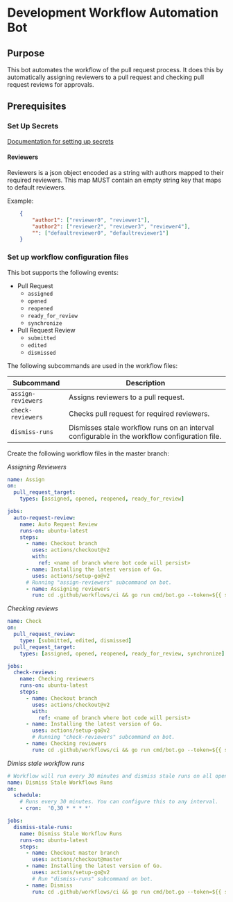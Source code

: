 # Development Workflow Automation Bot 

## Purpose
This bot automates the workflow of the pull request process. It does this by automatically assigning reviewers to a pull request and checking pull request reviews for approvals.

## Prerequisites
### Set Up Secrets 

[Documentation for setting up secrets](https://docs.github.com/en/actions/reference/encrypted-secrets#creating-encrypted-secrets-for-a-repository)

#### Reviewers

Reviewers is a json object encoded as a string with authors mapped to their required reviewers. This map MUST contain an empty string key that maps to default reviewers. 

Example: 

```json
    {
        "author1": ["reviewer0", "reviewer1"],
        "author2": ["reviewer2", "reviewer3", "reviewer4"],
        "": ["defaultreviewer0", "defaultreviewer1"]
    }
```
### Set up workflow configuration files 

This bot supports the following events: 

- Pull Request 
    - `assigned`
    - `opened` 
    - `reopened` 
    - `ready_for_review` 
    - `synchronize`
- Pull Request Review 
    - `submitted`
    - `edited`
    - `dismissed`


The following subcommands are used in the workflow files: 

| Subcommand     | Description |
| ----------- | ----------- |
| `assign-reviewers`      | Assigns reviewers to a pull request.      |
| `check-reviewers`  | Checks pull request for required reviewers.       |
| `dismiss-runs`  | Dismisses stale workflow runs on an interval configurable in the workflow configuration file.|



Create the following workflow files in the master branch:

_Assigning Reviewers_

```yaml
name: Assign
on: 
  pull_request_target:
    types: [assigned, opened, reopened, ready_for_review]

jobs:
  auto-request-review:
    name: Auto Request Review
    runs-on: ubuntu-latest
    steps:
      - name: Checkout branch
        uses: actions/checkout@v2
        with: 
          ref: <name of branch where bot code will persist>      
      - name: Installing the latest version of Go.
        uses: actions/setup-go@v2
      # Running "assign-reviewers" subcommand on bot.
      - name: Assigning reviewers 
        run: cd .github/workflows/ci && go run cmd/bot.go --token=${{ secrets.GITHUB_TOKEN }} --reviewers=${{ secrets.reviewers }} assign-reviewers

```

_Checking reviews_

```yaml
name: Check
on: 
  pull_request_review:
    type: [submitted, edited, dismissed]
  pull_request_target: 
    types: [assigned, opened, reopened, ready_for_review, synchronize]

jobs: 
  check-reviews:
    name: Checking reviewers 
    runs-on: ubuntu-latest
    steps:
      - name: Checkout branch 
        uses: actions/checkout@v2
        with:
          ref: <name of branch where bot code will persist>
      - name: Installing the latest version of Go.
        uses: actions/setup-go@v2
        # Running "check-reviewers" subcommand on bot.
      - name: Checking reviewers
        run: cd .github/workflows/ci && go run cmd/bot.go --token=${{ secrets.GITHUB_TOKEN }} --reviewers=${{ secrets.reviewers }} check-reviewers

```

_Dimiss stale workflow runs_

```yaml
# Workflow will run every 30 minutes and dismiss stale runs on all open pull requests. 
name: Dismiss Stale Workflows Runs
on:
  schedule:
    # Runs every 30 minutes. You can configure this to any interval. 
    - cron:  '0,30 * * * *' 

jobs: 
  dismiss-stale-runs:
    name: Dismiss Stale Workflow Runs
    runs-on: ubuntu-latest
    steps:
      - name: Checkout master branch 
        uses: actions/checkout@master
      - name: Installing the latest version of Go.
        uses: actions/setup-go@v2
        # Run "dismiss-runs" subcommand on bot.
      - name: Dismiss
        run: cd .github/workflows/ci && go run cmd/bot.go --token=${{ secrets.GITHUB_TOKEN }} dismiss-runs
```